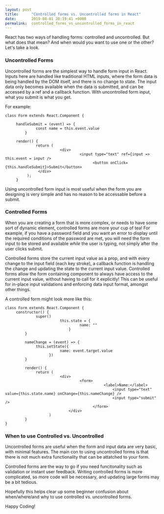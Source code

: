 ```yaml
---
layout: post
title:      "Controlled forms vs. Uncontrolled forms in React"
date:       2019-08-01 20:19:41 +0000
permalink:  controlled_forms_vs_uncontrolled_forms_in_react
---
```



React has two ways of handling forms: controlled and uncontrolled. But what does that mean? And when would you want to use one or the other? Let's take a look.

### Uncontrolled Forms

Uncontrolled forms are the simplest way to handle form input in React. Inputs here are handled like traditional HTML inputs, where the form data is being handled by the DOM itself, and there is no change to state. The input data only becomes available when the data is submitted, and can be accessed by a ref and a callback function. With uncontrolled form input, what you submit is what you get. 

For example: 
```
class Form extends React.Component {

     handleSubmit = (event) => {
		      const name = this.event.value
		 }

     render() {
		      return (
					     <div>
							      <input type="text" ref={input => this.event = input />
										<button onClick={this.handleSubmit}>Submit</button>
               </div>
          );
     }
```

Using uncontrolled form input is most useful when the form you are designing is very simple and has no reason to be accessable before a submit.

### Controlled Forms

When you are creating a form that is more complex, or needs to have some sort of dynamic element, controlled forms are more your cup of tea! For example, if you have a password field and you want an error to display until the required conditions of the password are met, you will need the form input to be stored and available *while* the user is typing, not simply after the user clicks submit. 

Controlled forms store the current input value as a prop, and with every change to the input field (each key stroke), a callback function is handling the change and updating the state to the current input value. Controlled forms allow the form containing component to always have access to the current input value, without having to call for it explicitly! This can be useful for in-place input validations and enforcing data input format, amongst other things. 

A controlled form might look more like this: 
```
class Form extends React.Component {
     constructor() {
		      super()
					     this.state = {
							      name: ""
							 }
		 }
		 
		 nameChange = (event) => {
		      this.setState({
					     name: event.target.value
					})
		 }
		 
		 render() {
		      return (
					     <div>
							      <form>
										     <label>Name:</label>
												 <input type="text" value={this.state.name} onChange={this.nameChange} />
												 <input type="submit" />
										</form>
							 </div>
					)
		 }
}
```

### When to use Controlled vs. Uncontrolled

Uncontrolled forms are useful when the form and input data are very basic, with minimal features. The main con to using uncontrolled forms is that there is not much extra functionality that can be attatched to your form.

Controlled forms are the way to go if you need funcitonality such as validation or instant user feedback. Writing controlled forms is more complicated, so more code will be necessary, and updating large forms may be a bit tedious.

Hopefully this helps clear up some beginner confusion about when/where/and why to use controlled vs. uncontrolled forms. 

Happy Coding!
